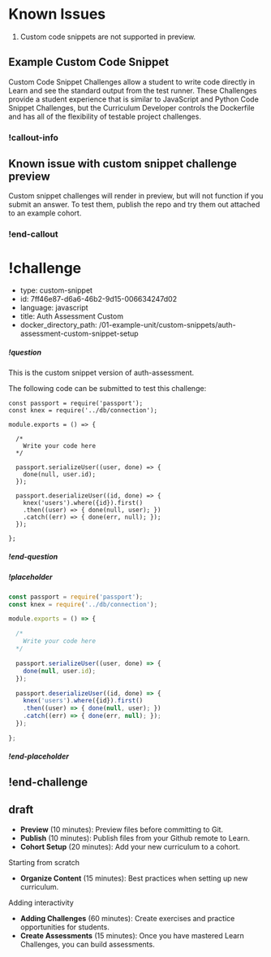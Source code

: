 # Known Issues

1. Custom code snippets are not supported in preview.

## Example Custom Code Snippet

Custom Code Snippet Challenges allow a student to write code directly in Learn and see the standard output from the test runner. These Challenges provide a student experience that is similar to JavaScript and Python Code Snippet Challenges, but the Curriculum Developer controls the Dockerfile and has all of the flexibility of testable project challenges.

### !callout-info
## Known issue with custom snippet challenge preview
Custom snippet challenges will render in preview, but will not function if you submit an answer. To test them, publish the repo and try them out attached to an example cohort.
### !end-callout

<!----------------------BEGIN CHALLENGE----------------------------->

# !challenge

<!--'type' is required, "custom-snippet"-->
<!--'id' is required, string, must be unique within a branch-->
<!--'language' is required. For custom snippets, this only sets the language of the editor that students will type code into. The current list of languages is csharp, html, java, javascript, json, markdown, python, and sql. Contact the software team to have another language added.-->
<!--'title' is required, string, used when displaying results-->
<!-- 'docker_directory_path' is required. The folder in this repo that contains the Dockerfile, test.sh, and tests. -->

* type: custom-snippet
* id: 7ff46e87-d6a6-46b2-9d15-006634247d02
* language: javascript
* title: Auth Assessment Custom
* docker_directory_path: /01-example-unit/custom-snippets/auth-assessment-custom-snippet-setup

<!--'question' is required, markdown, the question to be answered-->

##### !question

This is the custom snippet version of auth-assessment.

The following code can be submitted to test this challenge:

```
const passport = require('passport');
const knex = require('../db/connection');

module.exports = () => {

  /*
    Write your code here
  */

  passport.serializeUser((user, done) => {
    done(null, user.id);
  });

  passport.deserializeUser((id, done) => {
    knex('users').where({id}).first()
    .then((user) => { done(null, user); })
    .catch((err) => { done(err, null); });
  });

};
```

##### !end-question

<!--'placeholder' is optional, the starting code in the editor. Not removed when the user starts typing-->

##### !placeholder
```js
const passport = require('passport');
const knex = require('../db/connection');

module.exports = () => {

  /*
    Write your code here
  */

  passport.serializeUser((user, done) => {
    done(null, user.id);
  });

  passport.deserializeUser((id, done) => {
    knex('users').where({id}).first()
    .then((user) => { done(null, user); })
    .catch((err) => { done(err, null); });
  });

};
```
##### !end-placeholder

## !end-challenge

<!----------------------END CHALLENGE----------------------------->

## draft

* **Preview** (10 minutes): Preview files before committing to Git.
* **Publish** (10 minutes): Publish files from your Github remote to Learn.
* **Cohort Setup** (20 minutes): Add your new curriculum to a cohort.

Starting from scratch
* **Organize Content** (15 minutes): Best practices when setting up new curriculum.

Adding interactivity
* **Adding Challenges** (60 minutes): Create exercises and practice opportunities for students.
* **Create Assessments** (15 minutes): Once you have mastered Learn Challenges, you can build assessments.
